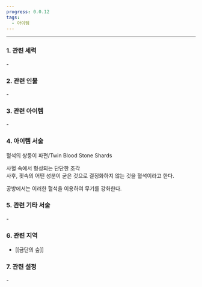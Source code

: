 ```yaml
---
progress: 0.0.12
tags:
  - 아이템
---
```

---
### 1. 관련 세력 
 \-
### 2. 관련 인물
\-

### 3. 관련 아이템
\-
### 4. 아이템 서술
혈석의 쌍둥이 파편/Twin Blood Stone Shards

사혈 속에서 형성되는 단단한 조각  
사후, 핏속의 어떤 성분이 굳은 것으로 결정화하지 않는 것을 혈석이라고 한다.  
  
공방에서는 이러한 혈석을 이용하여 무기를 강화한다.

### 5. 관련 기타 서술
\-

### 6. 관련 지역
- [[금단의 숲]]
### 7. 관련 설정
\-